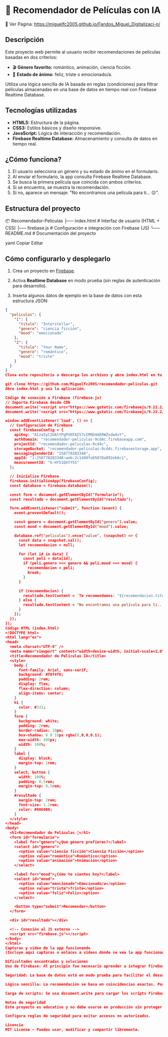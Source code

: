 # 🎥 Recomendador de Películas con IA

🔗 Ver Página:
https://miguelfc2005.github.io/Fandos_Miguel_Digitalizaci-n/ 



## Descripción

Este proyecto web permite al usuario recibir recomendaciones de películas basadas en dos criterios:

- 🎬 **Género favorito:** romántico, animación, ciencia ficción.
- 🙂 **Estado de ánimo:** feliz, triste o emocionado/a.

Utiliza una lógica sencilla de IA basada en reglas (condiciones) para filtrar películas almacenadas en una base de datos en tiempo real con Firebase Realtime Database.


## Tecnologías utilizadas

- **HTML5:** Estructura de la página.
- **CSS3:** Estilos básicos y diseño responsive.
- **JavaScript:** Lógica de interacción y recomendación.
- **Firebase Realtime Database:** Almacenamiento y consulta de datos en tiempo real.



## ¿Cómo funciona?

1. El usuario selecciona un género y su estado de ánimo en el formulario.
2. Al enviar el formulario, la app consulta Firebase Realtime Database.
3. Se busca la primera película que coincida con ambos criterios.
4. Si se encuentra, se muestra la recomendación.
5. Si no, aparece un mensaje: "No encontramos una película para ti... 😔".



## Estructura del proyecto

📦 Recomendador-Peliculas
├── index.html # Interfaz de usuario (HTML + CSS)
├── firebase.js # Configuración e integración con Firebase (JS)
└── README.md # Documentación del proyecto

yaml
Copiar
Editar



## Cómo configurarlo y desplegarlo

1. Crea un proyecto en [Firebase](https://console.firebase.google.com/).

2. Activa **Realtime Database** en modo prueba (sin reglas de autenticación para desarrollo).

3. Inserta algunos datos de ejemplo en la base de datos con esta estructura JSON:

```json
{
  "peliculas": {
    "1": {
      "titulo": "Interstellar",
      "genero": "ciencia ficción",
      "mood": "emocionado"
    },
    "2": {
      "titulo": "Your Name",
      "genero": "romántico",
      "mood": "triste"
    }
  }
}
Clona este repositorio o descarga los archivos y abre index.html en tu navegador:

git clone https://github.com/Miguelfc2005/recomendador-peliculas.git
Abre index.html y usa la aplicación.

Código de conexión a Firebase (firebase.js)
// Importa Firebase desde CDN
document.write('<script src="https://www.gstatic.com/firebasejs/9.22.2/firebase-app-compat.js"><\/script>');
document.write('<script src="https://www.gstatic.com/firebasejs/9.22.2/firebase-database-compat.js"><\/script>');

window.addEventListener('load', () => {
  // Configuración de Firebase
  const firebaseConfig = {
    apiKey: "AIzaSyCIUAtYPgPVKFAI57xIM9D4mERWZxdw4vY",
    authDomain: "recomendador-peliculas-9cd4c.firebaseapp.com",
    projectId: "recomendador-peliculas-9cd4c",
    storageBucket: "recomendador-peliculas-9cd4c.firebasestorage.app",
    messagingSenderId: "258770283348",
    appId: "1:258770283348:web:2c1d49fa85078a892eb6c1",
    measurementId: "G-HY51QXYY5S"
  };

  // Inicializa Firebase
  firebase.initializeApp(firebaseConfig);
  const database = firebase.database();

  const form = document.getElementById("formulario");
  const resultado = document.getElementById("resultado");

  form.addEventListener("submit", function (event) {
    event.preventDefault();

    const genero = document.getElementById("genero").value;
    const mood = document.getElementById("mood").value;

    database.ref("peliculas").once("value", (snapshot) => {
      const data = snapshot.val();
      let recomendacion = null;

      for (let id in data) {
        const peli = data[id];
        if (peli.genero === genero && peli.mood === mood) {
          recomendacion = peli;
          break;
        }
      }

      if (recomendacion) {
        resultado.textContent = `Te recomendamos: "${recomendacion.titulo}"`;
      } else {
        resultado.textContent = "No encontramos una película para ti... 😔";
      }
    });
  });
});
Código HTML (index.html)
<!DOCTYPE html>
<html lang="es">
<head>
  <meta charset="UTF-8" />
  <meta name="viewport" content="width=device-width, initial-scale=1.0" />
  <title>Recomendador de Películas IA</title>
  <style>
    body {
      font-family: Arial, sans-serif;
      background: #f0f4f8;
      padding: 2rem;
      display: flex;
      flex-direction: column;
      align-items: center;
    }
    h1 {
      color: #333;
    }
    form {
      background: white;
      padding: 2rem;
      border-radius: 10px;
      box-shadow: 0 0 10px rgba(0,0,0,0.1);
      max-width: 400px;
      width: 100%;
    }
    label {
      display: block;
      margin-top: 1rem;
    }
    select, button {
      width: 100%;
      padding: 0.5rem;
      margin-top: 0.5rem;
    }
    #resultado {
      margin-top: 2rem;
      font-size: 1.2rem;
      color: #006400;
    }
  </style>
</head>
<body>
  <h1>Recomendador de Películas 🎥</h1>
  <form id="formulario">
    <label for="genero">¿Qué género prefieres?</label>
    <select id="genero">
      <option value="ciencia ficción">Ciencia Ficción</option>
      <option value="romántico">Romántico</option>
      <option value="animación">Animación</option>
    </select>

    <label for="mood">¿Cómo te sientes hoy?</label>
    <select id="mood">
      <option value="emocionado">Emocionado/a</option>
      <option value="triste">Triste</option>
      <option value="feliz">Feliz</option>
    </select>

    <button type="submit">Recomendar</button>
  </form>

  <div id="resultado"></div>

  <!-- Conexión al JS externo -->
  <script src="firebase.js"></script>
</body>
</html>
Capturas y vídeo de la app funcionando
(Incluye aquí capturas o enlaces a vídeos donde se vea la app funcionando con datos reales. Puedes usar grabaciones de pantalla mostrando selección de género, estado de ánimo y la recomendación obtenida.)

Dificultades encontradas y soluciones
Uso de Firebase: Al principio fue necesario aprender a integrar Firebase Realtime Database con una app web usando las versiones compatibles (compat.js).

Seguridad: La base de datos está en modo prueba para facilitar el desarrollo. En producción habría que configurar reglas y autenticación.

Lógica sencilla: La recomendación se basa en coincidencias exactas. Para mejorar, se podría usar aprendizaje automático o filtros más complejos.

Carga de scripts: Se usa document.write para cargar los scripts Firebase por simplicidad en este proyecto pequeño, pero en proyectos mayores se recomienda usar módulos o importación estándar.

Notas de seguridad
Este proyecto es educativo y no debe usarse en producción sin proteger las claves de Firebase.

Configura reglas de seguridad para evitar accesos no autorizados.

Licencia
MIT License — Puedes usar, modificar y compartir libremente.
